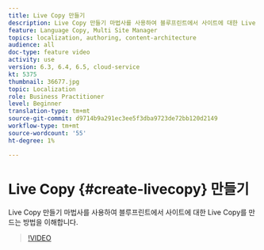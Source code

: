 ```yaml
---
title: Live Copy 만들기
description: Live Copy 만들기 마법사를 사용하여 블루프린트에서 사이트에 대한 Live Copy를 만드는 방법을 이해합니다.
feature: Language Copy, Multi Site Manager
topics: localization, authoring, content-architecture
audience: all
doc-type: feature video
activity: use
version: 6.3, 6.4, 6.5, cloud-service
kt: 5375
thumbnail: 36677.jpg
topic: Localization
role: Business Practitioner
level: Beginner
translation-type: tm+mt
source-git-commit: d9714b9a291ec3ee5f3dba9723de72bb120d2149
workflow-type: tm+mt
source-wordcount: '55'
ht-degree: 1%

---
```



# Live Copy {#create-livecopy} 만들기

Live Copy 만들기 마법사를 사용하여 블루프린트에서 사이트에 대한 Live Copy를 만드는 방법을 이해합니다.

>[!VIDEO](https://video.tv.adobe.com/v/36677?quality=12&learn=on)
